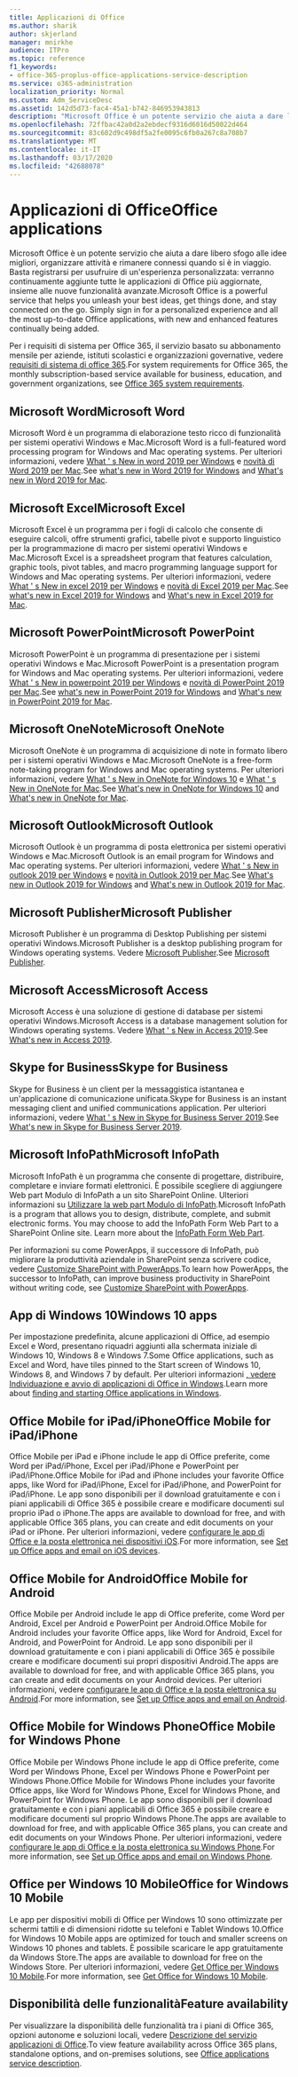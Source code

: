 ```yaml
---
title: Applicazioni di Office
ms.author: sharik
author: skjerland
manager: mnirkhe
audience: ITPro
ms.topic: reference
f1_keywords:
- office-365-proplus-office-applications-service-description
ms.service: o365-administration
localization_priority: Normal
ms.custom: Adm_ServiceDesc
ms.assetid: 142d5d73-fac4-45a1-b742-846953943813
description: "Microsoft Office è un potente servizio che aiuta a dare libero sfogo alle idee migliori, organizzare attività e rimanere connessi quando si è in viaggio. Basta registrarsi per usufruire di un'esperienza personalizzata: verranno continuamente aggiunte tutte le applicazioni di Office più aggiornate, insieme alle nuove funzionalità avanzate."
ms.openlocfilehash: 72ffbac42a0d2a2ebdecf9316d6016d50022d464
ms.sourcegitcommit: 83c602d9c498df5a2fe0095c6fb0a267c8a708b7
ms.translationtype: MT
ms.contentlocale: it-IT
ms.lasthandoff: 03/17/2020
ms.locfileid: "42688078"
---
```

# <a name="office-applications"></a><span data-ttu-id="5562a-104">Applicazioni di Office</span><span class="sxs-lookup"><span data-stu-id="5562a-104">Office applications</span></span>

<span data-ttu-id="5562a-p102">Microsoft Office è un potente servizio che aiuta a dare libero sfogo alle idee migliori, organizzare attività e rimanere connessi quando si è in viaggio. Basta registrarsi per usufruire di un'esperienza personalizzata: verranno continuamente aggiunte tutte le applicazioni di Office più aggiornate, insieme alle nuove funzionalità avanzate.</span><span class="sxs-lookup"><span data-stu-id="5562a-p102">Microsoft Office is a powerful service that helps you unleash your best ideas, get things done, and stay connected on the go. Simply sign in for a personalized experience and all the most up-to-date Office applications, with new and enhanced features continually being added.</span></span>
  
<span data-ttu-id="5562a-107">Per i requisiti di sistema per Office 365, il servizio basato su abbonamento mensile per aziende, istituti scolastici e organizzazioni governative, vedere [requisiti di sistema di office 365](https://products.office.com/office-system-requirements/#Office365forBEG).</span><span class="sxs-lookup"><span data-stu-id="5562a-107">For system requirements for Office 365, the monthly subscription-based service available for business, education, and government organizations, see [Office 365 system requirements](https://products.office.com/office-system-requirements/#Office365forBEG).</span></span>
  
## <a name="microsoft-word"></a><span data-ttu-id="5562a-108">Microsoft Word</span><span class="sxs-lookup"><span data-stu-id="5562a-108">Microsoft Word</span></span>

<span data-ttu-id="5562a-109">Microsoft Word è un programma di elaborazione testo ricco di funzionalità per sistemi operativi Windows e Mac.</span><span class="sxs-lookup"><span data-stu-id="5562a-109">Microsoft Word is a full-featured word processing program for Windows and Mac operating systems.</span></span> <span data-ttu-id="5562a-110">Per ulteriori informazioni, vedere [What ' s New in word 2019 per Windows](https://support.office.com/article/what-s-new-in-word-2019-for-windows-d3d31e5e-2bb8-4433-80bb-08279beef4b3) e [novità di Word 2019 per Mac](https://support.office.com/article/what-s-new-in-word-2019-for-mac-247e0cd4-a758-4b42-a157-42eb8853aef5).</span><span class="sxs-lookup"><span data-stu-id="5562a-110">See [what's new in Word 2019 for Windows](https://support.office.com/article/what-s-new-in-word-2019-for-windows-d3d31e5e-2bb8-4433-80bb-08279beef4b3) and [What's new in Word 2019 for Mac](https://support.office.com/article/what-s-new-in-word-2019-for-mac-247e0cd4-a758-4b42-a157-42eb8853aef5).</span></span>
  
## <a name="microsoft-excel"></a><span data-ttu-id="5562a-111">Microsoft Excel</span><span class="sxs-lookup"><span data-stu-id="5562a-111">Microsoft Excel</span></span>

<span data-ttu-id="5562a-112">Microsoft Excel è un programma per i fogli di calcolo che consente di eseguire calcoli, offre strumenti grafici, tabelle pivot e supporto linguistico per la programmazione di macro per sistemi operativi Windows e Mac.</span><span class="sxs-lookup"><span data-stu-id="5562a-112">Microsoft Excel is a spreadsheet program that features calculation, graphic tools, pivot tables, and macro programming language support for Windows and Mac operating systems.</span></span> <span data-ttu-id="5562a-113">Per ulteriori informazioni, vedere [What ' s New in excel 2019 per Windows](https://support.office.com/article/what-s-new-in-excel-2019-for-windows-5a201203-1155-4055-82a5-82bf0994631f) e [novità di Excel 2019 per Mac](https://support.office.com/article/what-s-new-in-excel-2019-for-mac-5ce129d3-9e5c-417f-9545-fb6f7b72674d).</span><span class="sxs-lookup"><span data-stu-id="5562a-113">See [what's new in Excel 2019 for Windows](https://support.office.com/article/what-s-new-in-excel-2019-for-windows-5a201203-1155-4055-82a5-82bf0994631f) and [What's new in Excel 2019 for Mac](https://support.office.com/article/what-s-new-in-excel-2019-for-mac-5ce129d3-9e5c-417f-9545-fb6f7b72674d).</span></span>
  
## <a name="microsoft-powerpoint"></a><span data-ttu-id="5562a-114">Microsoft PowerPoint</span><span class="sxs-lookup"><span data-stu-id="5562a-114">Microsoft PowerPoint</span></span>

<span data-ttu-id="5562a-115">Microsoft PowerPoint è un programma di presentazione per i sistemi operativi Windows e Mac.</span><span class="sxs-lookup"><span data-stu-id="5562a-115">Microsoft PowerPoint is a presentation program for Windows and Mac operating systems.</span></span> <span data-ttu-id="5562a-116">Per ulteriori informazioni, vedere [What ' s New in powerpoint 2019 per Windows](https://support.office.com/article/what-s-new-in-powerpoint-2019-for-windows-8355a56a-f643-42d2-8454-784fa9b3d109) e [novità di PowerPoint 2019 per Mac](https://support.office.com/article/what-s-new-in-powerpoint-2019-for-mac-5038ba79-48c5-40f0-adff-11489e5d6fed).</span><span class="sxs-lookup"><span data-stu-id="5562a-116">See [what's new in PowerPoint 2019 for Windows](https://support.office.com/article/what-s-new-in-powerpoint-2019-for-windows-8355a56a-f643-42d2-8454-784fa9b3d109) and [What's new in PowerPoint 2019 for Mac](https://support.office.com/article/what-s-new-in-powerpoint-2019-for-mac-5038ba79-48c5-40f0-adff-11489e5d6fed).</span></span>
  
## <a name="microsoft-onenote"></a><span data-ttu-id="5562a-117">Microsoft OneNote</span><span class="sxs-lookup"><span data-stu-id="5562a-117">Microsoft OneNote</span></span>

<span data-ttu-id="5562a-118">Microsoft OneNote è un programma di acquisizione di note in formato libero per i sistemi operativi Windows e Mac.</span><span class="sxs-lookup"><span data-stu-id="5562a-118">Microsoft OneNote is a free-form note-taking program for Windows and Mac operating systems.</span></span> <span data-ttu-id="5562a-119">Per ulteriori informazioni, vedere [What ' s New in OneNote for Windows 10](https://support.office.com/article/what-s-new-in-onenote-for-windows-10-1477d5de-f4fd-4943-b18a-ff17091161ea) e [What ' s New in OneNote for Mac](https://support.office.com/article/see-what-s-new-in-onenote-for-mac-c82d3f15-252f-452a-89ba-e09fbe418829).</span><span class="sxs-lookup"><span data-stu-id="5562a-119">See [What's new in OneNote for Windows 10](https://support.office.com/article/what-s-new-in-onenote-for-windows-10-1477d5de-f4fd-4943-b18a-ff17091161ea) and [What's new in OneNote for Mac](https://support.office.com/article/see-what-s-new-in-onenote-for-mac-c82d3f15-252f-452a-89ba-e09fbe418829).</span></span>
  
## <a name="microsoft-outlook"></a><span data-ttu-id="5562a-120">Microsoft Outlook</span><span class="sxs-lookup"><span data-stu-id="5562a-120">Microsoft Outlook</span></span>

<span data-ttu-id="5562a-121">Microsoft Outlook è un programma di posta elettronica per sistemi operativi Windows e Mac.</span><span class="sxs-lookup"><span data-stu-id="5562a-121">Microsoft Outlook is an email program for Windows and Mac operating systems.</span></span> <span data-ttu-id="5562a-122">Per ulteriori informazioni, vedere [What ' s New in outlook 2019 per Windows](https://support.office.com/article/what-s-new-in-outlook-2019-for-windows-0c64df36-0908-4ff6-a7fc-573a62800525) e [novità in Outlook 2019 per Mac](https://support.office.com/article/what-s-new-in-outlook-2019-for-mac-05736033-f99e-4cb2-88aa-01e979b0736b).</span><span class="sxs-lookup"><span data-stu-id="5562a-122">See [What's new in Outlook 2019 for Windows](https://support.office.com/article/what-s-new-in-outlook-2019-for-windows-0c64df36-0908-4ff6-a7fc-573a62800525) and [What's new in Outlook 2019 for Mac](https://support.office.com/article/what-s-new-in-outlook-2019-for-mac-05736033-f99e-4cb2-88aa-01e979b0736b).</span></span>
  
## <a name="microsoft-publisher"></a><span data-ttu-id="5562a-123">Microsoft Publisher</span><span class="sxs-lookup"><span data-stu-id="5562a-123">Microsoft Publisher</span></span>

<span data-ttu-id="5562a-124">Microsoft Publisher è un programma di Desktop Publishing per sistemi operativi Windows.</span><span class="sxs-lookup"><span data-stu-id="5562a-124">Microsoft Publisher is a desktop publishing program for Windows operating systems.</span></span> <span data-ttu-id="5562a-125">Vedere [Microsoft Publisher](https://products.office.com/publisher).</span><span class="sxs-lookup"><span data-stu-id="5562a-125">See [Microsoft Publisher](https://products.office.com/publisher).</span></span>
  
## <a name="microsoft-access"></a><span data-ttu-id="5562a-126">Microsoft Access</span><span class="sxs-lookup"><span data-stu-id="5562a-126">Microsoft Access</span></span>

<span data-ttu-id="5562a-127">Microsoft Access è una soluzione di gestione di database per sistemi operativi Windows.</span><span class="sxs-lookup"><span data-stu-id="5562a-127">Microsoft Access is a database management solution for Windows operating systems.</span></span> <span data-ttu-id="5562a-128">Vedere [What ' s New in Access 2019](https://support.office.com/article/what-s-new-in-access-2019-f52c5317-3494-4105-9c56-5a2abb8e0f87).</span><span class="sxs-lookup"><span data-stu-id="5562a-128">See [What's new in Access 2019](https://support.office.com/article/what-s-new-in-access-2019-f52c5317-3494-4105-9c56-5a2abb8e0f87).</span></span>
  
## <a name="skype-for-business"></a><span data-ttu-id="5562a-129">Skype for Business</span><span class="sxs-lookup"><span data-stu-id="5562a-129">Skype for Business</span></span>

<span data-ttu-id="5562a-130">Skype for Business è un client per la messaggistica istantanea e un'applicazione di comunicazione unificata.</span><span class="sxs-lookup"><span data-stu-id="5562a-130">Skype for Business is an instant messaging client and unified communications application.</span></span> <span data-ttu-id="5562a-131">Per ulteriori informazioni, vedere [What ' s New in Skype for Business Server 2019](https://docs.microsoft.com/skypeforbusiness/whats-new).</span><span class="sxs-lookup"><span data-stu-id="5562a-131">See [What's new in Skype for Business Server 2019](https://docs.microsoft.com/skypeforbusiness/whats-new).</span></span>
  
## <a name="microsoft-infopath"></a><span data-ttu-id="5562a-132">Microsoft InfoPath</span><span class="sxs-lookup"><span data-stu-id="5562a-132">Microsoft InfoPath</span></span>

<span data-ttu-id="5562a-p111">Microsoft InfoPath è un programma che consente di progettare, distribuire, completare e inviare formati elettronici. È possibile scegliere di aggiungere Web part Modulo di InfoPath a un sito SharePoint Online. Ulteriori informazioni su [Utilizzare la web part Modulo di InfoPath](https://go.microsoft.com/fwlink/p/?LinkId=271687).</span><span class="sxs-lookup"><span data-stu-id="5562a-p111">Microsoft InfoPath is a program that allows you to design, distribute, complete, and submit electronic forms. You may choose to add the InfoPath Form Web Part to a SharePoint Online site. Learn more about the [InfoPath Form Web Part](https://go.microsoft.com/fwlink/p/?LinkId=271687).</span></span>

<span data-ttu-id="5562a-136">Per informazioni su come PowerApps, il successore di InfoPath, può migliorare la produttività aziendale in SharePoint senza scrivere codice, vedere [Customize SharePoint with PowerApps](https://powerapps.microsoft.com/infopath/).</span><span class="sxs-lookup"><span data-stu-id="5562a-136">To learn how PowerApps, the successor to InfoPath, can improve business productivity in SharePoint without writing code, see [Customize SharePoint with PowerApps](https://powerapps.microsoft.com/infopath/).</span></span>
  
## <a name="windows-10-apps"></a><span data-ttu-id="5562a-137">App di Windows 10</span><span class="sxs-lookup"><span data-stu-id="5562a-137">Windows 10 apps</span></span>

<span data-ttu-id="5562a-138">Per impostazione predefinita, alcune applicazioni di Office, ad esempio Excel e Word, presentano riquadri aggiunti alla schermata iniziale di Windows 10, Windows 8 e Windows 7.</span><span class="sxs-lookup"><span data-stu-id="5562a-138">Some Office applications, such as Excel and Word, have tiles pinned to the Start screen of Windows 10, Windows 8, and Windows 7 by default.</span></span> <span data-ttu-id="5562a-139">Per ulteriori informazioni [, vedere Individuazione e avvio di applicazioni di Office in Windows](https://support.office.com/article/can-t-find-office-applications-in-windows-10-windows-8-or-windows-7-907ce545-6ae8-459b-8d9d-de6764a635d6?ocmsassetID=HA103581103&CTT=1&CorrelationId=03707eae-b946-462a-b3c6-f0fc04f55611&ui=en-US&rs=en-US&ad=US#ID0EAABAAA=Windows_8.1_or_Windows_8).</span><span class="sxs-lookup"><span data-stu-id="5562a-139">Learn more about [finding and starting Office applications in Windows](https://support.office.com/article/can-t-find-office-applications-in-windows-10-windows-8-or-windows-7-907ce545-6ae8-459b-8d9d-de6764a635d6?ocmsassetID=HA103581103&CTT=1&CorrelationId=03707eae-b946-462a-b3c6-f0fc04f55611&ui=en-US&rs=en-US&ad=US#ID0EAABAAA=Windows_8.1_or_Windows_8).</span></span>
  
## <a name="office-mobile-for-ipadiphone"></a><span data-ttu-id="5562a-140">Office Mobile for iPad/iPhone</span><span class="sxs-lookup"><span data-stu-id="5562a-140">Office Mobile for iPad/iPhone</span></span>

<span data-ttu-id="5562a-141">Office Mobile per iPad e iPhone include le app di Office preferite, come Word per iPad/iPhone, Excel per iPad/iPhone e PowerPoint per iPad/iPhone.</span><span class="sxs-lookup"><span data-stu-id="5562a-141">Office Mobile for iPad and iPhone includes your favorite Office apps, like Word for iPad/iPhone, Excel for iPad/iPhone, and PowerPoint for iPad/iPhone.</span></span> <span data-ttu-id="5562a-142">Le app sono disponibili per il download gratuitamente e con i piani applicabili di Office 365 è possibile creare e modificare documenti sul proprio iPad o iPhone.</span><span class="sxs-lookup"><span data-stu-id="5562a-142">The apps are available to download for free, and with applicable Office 365 plans, you can create and edit documents on your iPad or iPhone.</span></span> <span data-ttu-id="5562a-143">Per ulteriori informazioni, vedere [configurare le app di Office e la posta elettronica nei dispositivi iOS](https://support.office.com/article/set-up-office-apps-and-email-on-ios-devices-0402b37e-49c4-4419-a030-f34c2013041f?ui=en-US&rs=en-US&ad=US).</span><span class="sxs-lookup"><span data-stu-id="5562a-143">For more information, see [Set up Office apps and email on iOS devices](https://support.office.com/article/set-up-office-apps-and-email-on-ios-devices-0402b37e-49c4-4419-a030-f34c2013041f?ui=en-US&rs=en-US&ad=US).</span></span>

## <a name="office-mobile-for-android"></a><span data-ttu-id="5562a-144">Office Mobile for Android</span><span class="sxs-lookup"><span data-stu-id="5562a-144">Office Mobile for Android</span></span>

<span data-ttu-id="5562a-145">Office Mobile per Android include le app di Office preferite, come Word per Android, Excel per Android e PowerPoint per Android.</span><span class="sxs-lookup"><span data-stu-id="5562a-145">Office Mobile for Android includes your favorite Office apps, like Word for Android, Excel for Android, and PowerPoint for Android.</span></span> <span data-ttu-id="5562a-146">Le app sono disponibili per il download gratuitamente e con i piani applicabili di Office 365 è possibile creare e modificare documenti sui propri dispositivi Android.</span><span class="sxs-lookup"><span data-stu-id="5562a-146">The apps are available to download for free, and with applicable Office 365 plans, you can create and edit documents on your Android devices.</span></span> <span data-ttu-id="5562a-147">Per ulteriori informazioni, vedere [configurare le app di Office e la posta elettronica su Android](https://support.office.com/article/set-up-office-apps-and-email-on-android-6ef2ebf2-fc2d-474a-be4a-5a801365c87f?ui=en-US&rs=en-US&ad=US).</span><span class="sxs-lookup"><span data-stu-id="5562a-147">For more information, see [Set up Office apps and email on Android](https://support.office.com/article/set-up-office-apps-and-email-on-android-6ef2ebf2-fc2d-474a-be4a-5a801365c87f?ui=en-US&rs=en-US&ad=US).</span></span>

## <a name="office-mobile-for-windows-phone"></a><span data-ttu-id="5562a-148">Office Mobile for Windows Phone</span><span class="sxs-lookup"><span data-stu-id="5562a-148">Office Mobile for Windows Phone</span></span>

<span data-ttu-id="5562a-149">Office Mobile per Windows Phone include le app di Office preferite, come Word per Windows Phone, Excel per Windows Phone e PowerPoint per Windows Phone.</span><span class="sxs-lookup"><span data-stu-id="5562a-149">Office Mobile for Windows Phone includes your favorite Office apps, like Word for Windows Phone, Excel for Windows Phone, and PowerPoint for Windows Phone.</span></span> <span data-ttu-id="5562a-150">Le app sono disponibili per il download gratuitamente e con i piani applicabili di Office 365 è possibile creare e modificare documenti sul proprio Windows Phone.</span><span class="sxs-lookup"><span data-stu-id="5562a-150">The apps are available to download for free, and with applicable Office 365 plans, you can create and edit documents on your Windows Phone.</span></span> <span data-ttu-id="5562a-151">Per ulteriori informazioni, vedere [configurare le app di Office e la posta elettronica su Windows Phone](https://support.office.com/article/set-up-office-apps-and-email-on-windows-phone-9bccc8b8-a321-4d0d-a45e-6e06a3438e43?ui=en-US&rs=en-US&ad=US).</span><span class="sxs-lookup"><span data-stu-id="5562a-151">For more information, see [Set up Office apps and email on Windows Phone](https://support.office.com/article/set-up-office-apps-and-email-on-windows-phone-9bccc8b8-a321-4d0d-a45e-6e06a3438e43?ui=en-US&rs=en-US&ad=US).</span></span>

## <a name="office-for-windows-10-mobile"></a><span data-ttu-id="5562a-152">Office per Windows 10 Mobile</span><span class="sxs-lookup"><span data-stu-id="5562a-152">Office for Windows 10 Mobile</span></span>

<span data-ttu-id="5562a-153">Le app per dispositivi mobili di Office per Windows 10 sono ottimizzate per schermi tattili e di dimensioni ridotte su telefoni e Tablet Windows 10.</span><span class="sxs-lookup"><span data-stu-id="5562a-153">Office for Windows 10 Mobile apps are optimized for touch and smaller screens on Windows 10 phones and tablets.</span></span> <span data-ttu-id="5562a-154">È possibile scaricare le app gratuitamente da Windows Store.</span><span class="sxs-lookup"><span data-stu-id="5562a-154">The apps are available to download for free on the Windows Store.</span></span> <span data-ttu-id="5562a-155">Per ulteriori informazioni, vedere [Get Office per Windows 10 Mobile](https://products.office.com/mobile/office-mobile-apps-for-windows).</span><span class="sxs-lookup"><span data-stu-id="5562a-155">For more information, see [Get Office for Windows 10 Mobile](https://products.office.com/mobile/office-mobile-apps-for-windows).</span></span>
  
## <a name="feature-availability"></a><span data-ttu-id="5562a-156">Disponibilità delle funzionalità</span><span class="sxs-lookup"><span data-stu-id="5562a-156">Feature availability</span></span>

<span data-ttu-id="5562a-157">Per visualizzare la disponibilità delle funzionalità tra i piani di Office 365, opzioni autonome e soluzioni locali, vedere [Descrizione del servizio applicazioni di Office](office-applications-service-description.md).</span><span class="sxs-lookup"><span data-stu-id="5562a-157">To view feature availability across Office 365 plans, standalone options, and on-premises solutions, see [Office applications service description](office-applications-service-description.md).</span></span>
  